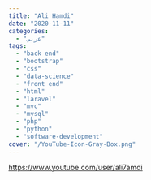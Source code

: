 ```yaml
---
title: "Ali Hamdi"
date: "2020-11-11"
categories:
  - "عربي"
tags:
  - "back end"
  - "bootstrap"
  - "css"
  - "data-science"
  - "front end"
  - "html"
  - "laravel"
  - "mvc"
  - "mysql"
  - "php"
  - "python"
  - "software-development"
cover: "/YouTube-Icon-Gray-Box.png"
---
```


https://www.youtube.com/user/ali7amdi
